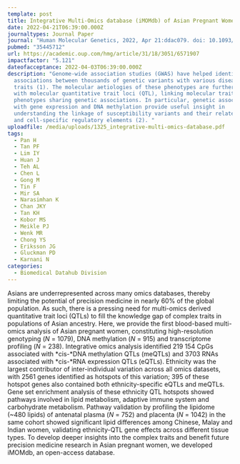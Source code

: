 ```yaml
---
template: post
title: Integrative Multi-Omics database (iMOMdb) of Asian Pregnant Women.
date: 2022-04-21T06:39:00.000Z
journaltypes: Journal Paper
journal: "Human Molecular Genetics, 2022, Apr 21:ddac079. doi: 10.1093/hmg/ddac079"
pubmed: "35445712"
url: https://academic.oup.com/hmg/article/31/18/3051/6571907
impactfactor: "5.121"
dateofacceptance: 2022-04-03T06:39:00.000Z
description: "Genome-wide association studies (GWAS) have helped identify
  associations between thousands of genetic variants with various diseases and
  traits (1). The molecular aetiologies of these phenotypes are further enhanced
  with molecular quantitative trait loci (QTL), linking molecular traits with
  phenotypes sharing genetic associations. In particular, genetic associations
  with gene expression and DNA methylation provide useful insight in
  understanding the linkage of susceptibility variants and their related genes
  and cell-specific regulatory elements (2). "
uploadfile: /media/uploads/1325_integrative-multi-omics-database.pdf
tags:
  - Pan H
  - Tan PF
  - Lim IY
  - Huan J
  - Teh AL
  - Chen L
  - Gong M
  - Tin F
  - Mir SA
  - Narasimhan K
  - Chan JKY
  - Tan KH
  - Kobor MS
  - Meikle PJ
  - Wenk MR
  - Chong YS
  - Eriksson JG
  - Gluckman PD
  - Karnani N
categories:
  - Biomedical Datahub Division
---
```

<!--StartFragment-->

Asians are underrepresented across many omics databases, thereby limiting the potential of precision medicine in nearly 60% of the global population. As such, there is a pressing need for multi-omics derived quantitative trait loci (QTLs) to fill the knowledge gap of complex traits in populations of Asian ancestry. Here, we provide the first blood-based multi-omics analysis of Asian pregnant women, constituting high-resolution genotyping (*N* = 1079), DNA methylation (*N* = 915) and transcriptome profiling (*N* = 238). Integrative omics analysis identified 219 154 CpGs associated with *cis-*DNA methylation QTLs (meQTLs) and 3703 RNAs associated with *cis-*RNA expression QTLs (eQTLs). Ethnicity was the largest contributor of inter-individual variation across all omics datasets, with 2561 genes identified as hotspots of this variation; 395 of these hotspot genes also contained both ethnicity-specific eQTLs and meQTLs. Gene set enrichment analysis of these ethnicity QTL hotspots showed pathways involved in lipid metabolism, adaptive immune system and carbohydrate metabolism. Pathway validation by profiling the lipidome (~480 lipids) of antenatal plasma (*N* = 752) and placenta (*N* = 1042) in the same cohort showed significant lipid differences among Chinese, Malay and Indian women, validating ethnicity-QTL gene effects across different tissue types. To develop deeper insights into the complex traits and benefit future precision medicine research in Asian pregnant women, we developed iMOMdb, an open-access database.

<!--EndFragment-->